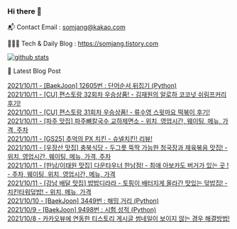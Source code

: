 ### Hi there 👋

📬  Contact Email : somjang@kakao.com

👨🏻‍💻  Tech & Daily Blog : https://somjang.tistory.com

[![github stats](https://github-readme-stats.vercel.app/api?username=SOMJANG&show_icons=true&hide_border=False)](https://somjang.tistory.com)

🤩 Latest Blog Post

[2021/10/11 - [BaekJoon] 12605번 : 단어순서 뒤집기 (Python)](https://somjang.tistory.com/entry/BaekJoon-12605%EB%B2%88-%EB%8B%A8%EC%96%B4%EC%88%9C%EC%84%9C-%EB%92%A4%EC%A7%91%EA%B8%B0-Python) <br>
[2021/10/11 - [CU] 편스토랑 32회차 우승상품! - 김재원의 알로하 코코넛 쉬림프커리 후기!](https://somjang.tistory.com/entry/CU-%ED%8E%B8%EC%8A%A4%ED%86%A0%EB%9E%91-32%ED%9A%8C%EC%B0%A8-%EC%9A%B0%EC%8A%B9%EC%83%81%ED%92%88-%EA%B9%80%EC%9E%AC%EC%9B%90%EC%9D%98-%EC%95%8C%EB%A1%9C%ED%95%98-%EC%BD%94%EC%BD%94%EB%84%9B-%EC%89%AC%EB%A6%BC%ED%94%84%EC%BB%A4%EB%A6%AC-%ED%9B%84%EA%B8%B0) <br>
[2021/10/11 - [CU] 편스토랑 31회차 우승상품! - 류수영 스윗마요 떡볶이 후기!](https://somjang.tistory.com/entry/CU-%ED%8E%B8%EC%8A%A4%ED%86%A0%EB%9E%91-31%ED%9A%8C%EC%B0%A8-%EC%9A%B0%EC%8A%B9%EC%83%81%ED%92%88-%EB%A5%98%EC%88%98%EC%98%81-%EC%8A%A4%EC%9C%97%EB%A7%88%EC%9A%94-%EB%96%A1%EB%B3%B6%EC%9D%B4-%ED%9B%84%EA%B8%B0) <br>
[2021/10/11 - [파주 맛집] 파주뼈칼국수 교하제면소 - 위치, 영업시간, 웨이팅, 메뉴, 가격, 주차](https://somjang.tistory.com/entry/%ED%8C%8C%EC%A3%BC-%EB%A7%9B%EC%A7%91-%ED%8C%8C%EC%A3%BC%EB%BC%88%EC%B9%BC%EA%B5%AD%EC%88%98-%EA%B5%90%ED%95%98%EC%A0%9C%EB%A9%B4%EC%86%8C-%EC%9C%84%EC%B9%98-%EC%98%81%EC%97%85%EC%8B%9C%EA%B0%84-%EC%9B%A8%EC%9D%B4%ED%8C%85-%EB%A9%94%EB%89%B4-%EA%B0%80%EA%B2%A9-%EC%A3%BC%EC%B0%A8) <br>
[2021/10/11 - [GS25] 추억의 PX 치킨 - 슈넬치킨! 리뷰!](https://somjang.tistory.com/entry/GS25-%EC%B6%94%EC%96%B5%EC%9D%98-PX-%EC%B9%98%ED%82%A8-%EC%8A%88%EB%84%AC%EC%B9%98%ED%82%A8-%EB%A6%AC%EB%B7%B0) <br>
[2021/10/11 - [우장산 맛집] 충북식당 - 두그릇 뚝딱 가능한 청국장과 제육볶음 맛집! - 위치, 영업시간, 웨이팅, 메뉴, 가격, 주차](https://somjang.tistory.com/entry/%EC%9A%B0%EC%9E%A5%EC%82%B0-%EB%A7%9B%EC%A7%91-%EC%B6%A9%EB%B6%81%EC%8B%9D%EB%8B%B9-%EB%91%90%EA%B7%B8%EB%A6%87-%EB%9A%9D%EB%94%B1-%EA%B0%80%EB%8A%A5%ED%95%9C-%EC%B2%AD%EA%B5%AD%EC%9E%A5%EA%B3%BC-%EC%A0%9C%EC%9C%A1%EB%B3%B6%EC%9D%8C-%EB%A7%9B%EC%A7%91-%EC%9C%84%EC%B9%98-%EB%A9%94%EB%89%B4-%EA%B0%80%EA%B2%A9-%EC%A3%BC%EC%B0%A8) <br>
[2021/10/11 - [한남/이태원 맛집] 다운타우너 한남점! - 최애 아보카도 버거가 있는 곳 ! - 주차, 웨이팅, 위치, 영업시간, 메뉴, 가격](https://somjang.tistory.com/entry/%ED%95%9C%EB%82%A8%EC%9D%B4%ED%83%9C%EC%9B%90-%EB%A7%9B%EC%A7%91-%EB%8B%A4%EC%9A%B4%ED%83%80%EC%9A%B0%EB%84%88-%ED%95%9C%EB%82%A8%EC%A0%90-%EC%B5%9C%EC%95%A0-%EC%95%84%EB%B3%B4%EC%B9%B4%EB%8F%84-%EB%B2%84%EA%B1%B0%EA%B0%80-%EC%9E%88%EB%8A%94-%EA%B3%B3-%EC%A3%BC%EC%B0%A8-%EC%9B%A8%EC%9D%B4%ED%8C%85-%EC%9C%84%EC%B9%98-%EC%98%81%EC%97%85%EC%8B%9C%EA%B0%84-%EB%A9%94%EB%89%B4-%EA%B0%80%EA%B2%A9) <br>
[2021/10/11 - [강남 배달 맛집] 밥밥디라라 - 토핑이 배터지게 올라간 맛있는 덮밥집! - 치킨타워덮밥! - 위치, 메뉴, 가격](https://somjang.tistory.com/entry/%EA%B0%95%EB%82%A8-%EB%B0%B0%EB%8B%AC-%EB%A7%9B%EC%A7%91-%EB%B0%A5%EB%B0%A5%EB%94%94%EB%9D%BC%EB%9D%BC-%ED%86%A0%ED%95%91%EC%9D%B4-%EB%B0%B0%ED%84%B0%EC%A7%80%EA%B2%8C-%EC%98%AC%EB%9D%BC%EA%B0%84-%EB%A7%9B%EC%9E%88%EB%8A%94-%EB%8D%AE%EB%B0%A5%EC%A7%91-%EC%B9%98%ED%82%A8%ED%83%80%EC%9B%8C%EB%8D%AE%EB%B0%A5-%EC%9C%84%EC%B9%98-%EB%A9%94%EB%89%B4-%EA%B0%80%EA%B2%A9) <br>
[2021/10/10 - [BaekJoon] 3449번 : 해밍 거리 (Python)](https://somjang.tistory.com/entry/BaekJoon-3449%EB%B2%88-%ED%95%B4%EB%B0%8D-%EA%B1%B0%EB%A6%AC-Python) <br>
[2021/10/9 - [BaekJoon] 9498번 : 시험 성적 (Python)](https://somjang.tistory.com/entry/BaekJoon-9498%EB%B2%88-%EC%8B%9C%ED%97%98-%EC%84%B1%EC%A0%81-Python) <br>
[2021/10/8 - 카카오뷰에 연동한 티스토리 게시글 썸네일이 보이지 않는 경우 해결방법!](https://somjang.tistory.com/entry/%EC%B9%B4%EC%B9%B4%EC%98%A4%EB%B7%B0%EC%97%90-%EC%97%B0%EB%8F%99%ED%95%9C-%ED%8B%B0%EC%8A%A4%ED%86%A0%EB%A6%AC-%EA%B2%8C%EC%8B%9C%EA%B8%80-%EC%8D%B8%EB%84%A4%EC%9D%BC%EC%9D%B4-%EB%B3%B4%EC%9D%B4%EC%A7%80-%EC%95%8A%EB%8A%94-%EA%B2%BD%EC%9A%B0-%ED%95%B4%EA%B2%B0%EB%B0%A9%EB%B2%95) <br>
